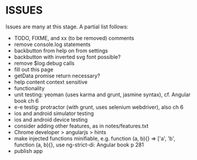 ISSUES
======

Issues are many at this stage. A partial list follows:

* TODO, FIXME, and xx (to be removed) comments
* remove console.log statements
* backbutton from help on from settings
* backbutton with inverted svg font possible?
* remove $log.debug calls
* fill out this page
* getData promise return necessary?
* help content context sensitive
* functionality
* unit testing: yeoman (uses karma and grunt, jasmine syntax),
  cf. Angular book ch 6
* e-e testig: protractor (with grunt, uses selenium webdriver), also ch 6
* ios and android simulator testing
* ios and android device testing
* consider adding other features, as in notes/features.txt
* Chrome developer > angularjs > hints
* make injected functions minifiable, e.g. function (a, b){} =>
  ['a', 'b', function (a, b){}, use ng-strict-di: Angular book p 281
* publish app
